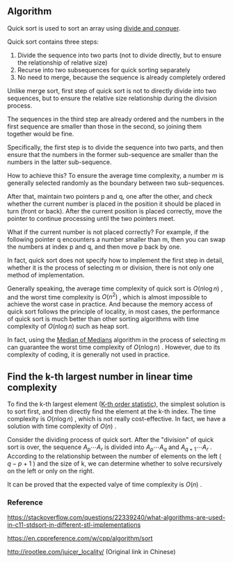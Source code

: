 ## Algorithm

Quick sort is used to sort an array using [divide and conquer](./divide-and-conquer.md).

Quick sort contains three steps:

1. Divide the sequence into two parts (not to divide directly, but to ensure the relationship of relative size)
2. Recurse into two subsequences for quick sorting separately
3. No need to merge, because the sequence is already completely ordered

Unlike merge sort, first step of quick sort is not to directly divide into two sequences, but to ensure the relative size relationship during the division process.

The sequences in the third step are already ordered and the numbers in the first sequence are smaller than those in the second, so joining them together would be fine.

Specifically, the first step is to divide the sequence into two parts, and then ensure that the numbers in the former sub-sequence are smaller than the numbers in the latter sub-sequence.

How to achieve this? To ensure the average time complexity, a number $m$ is generally selected randomly as the boundary between two sub-sequences.

After that, maintain two pointers p and q, one after the other, and check whether the current number is placed in the position it should be placed in turn (front or back). After the current position is placed correctly, move the pointer to continue processing until the two pointers meet.

What if the current number is not placed correctly? For example, if the following pointer q encounters a number smaller than m, then you can swap the numbers at index p and q, and then move p back by one.

In fact, quick sort does not specify how to implement the first step in detail, whether it is the process of selecting m or division, there is not only one method of implementation.

Generally speaking, the average time complexity of quick sort is $O(n\log n)$ , and the worst time complexity is $O(n^2)$ , which is almost impossible to achieve the worst case in practice. And because the memory access of quick sort follows the principle of locality, in most cases, the performance of quick sort is much better than other sorting algorithms with time complexity of $O(n \log n)$ such as heap sort.

In fact, using the [Median of Medians](https://en.wikipedia.org/wiki/Median_of_medians) algorithm in the process of selecting m can guarantee the worst time complexity of $O(n\log n)$ . However, due to its complexity of coding, it is generally not used in practice.

## Find the k-th largest number in linear time complexity

To find the k-th largest element ([K-th order statistic](https://en.wikipedia.org/wiki/Order_statistic#:~:text=In%20statistics%2C%20the%20kth%20order,to%20its%20kth%2Dsmallest%20value.&text=Important%20special%20cases%20of%20the,median%20and%20other%20sample%20quantiles.)), the simplest solution is to sort first, and then directly find the element at the k-th index. The time complexity is $O(n\log n)$ , which is not really cost-effective. In fact, we have a solution with time complexity of $O(n)$ .

Consider the dividing process of quick sort. After the "division" of quick sort is over, the sequence $A_{p} \cdots A_{r}$ is divided into $A_{p} \cdots A_{q}$ and $A_{q+1} \cdots A_{r}$ . According to the relationship between the number of elements on the left ( $q - p + 1$ ) and the size of k, we can determine whether to solve recursively on the left or only on the right.

It can be proved that the expected valye of time complexity is $O(n)$ .

### Reference

 <https://stackoverflow.com/questions/22339240/what-algorithms-are-used-in-c11-stdsort-in-different-stl-implementations> 

 <https://en.cppreference.com/w/cpp/algorithm/sort> 

 <http://irootlee.com/juicer_locality/> (Original link in Chinese)